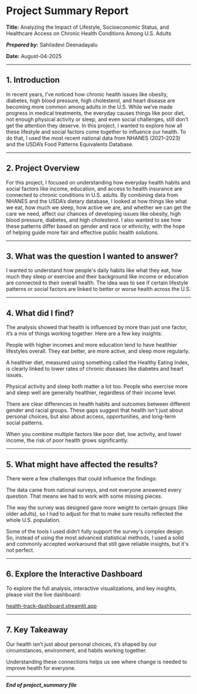 # Project Summary Report

**Title:** Analyzing the Impact of Lifestyle, Socioeconomic Status, and Healthcare Access on Chronic Health Conditions Among U.S. Adults

***Prepared by:*** Sahiladevi Deenadayalu

**Date:** August-04-2025

---

## 1. Introduction

In recent years, I’ve noticed how chronic health issues like obesity, diabetes, high blood pressure, high cholesterol, and heart disease are becoming more common among adults in the U.S. While we’ve made progress in medical treatments, the everyday causes things like poor diet, not enough physical activity or sleep, and even social challenges, still don’t get the attention they deserve. In this project, I wanted to explore how all these lifestyle and social factors come together to influence our health. To do that, I used the most recent national data from NHANES (2021–2023) and the USDA’s Food Patterns Equivalents Database.

---

## 2. Project Overview

For this project, I focused on understanding how everyday health habits and social factors like income, education, and access to health insurance are connected to chronic conditions in U.S. adults. By combining data from NHANES and the USDA’s dietary database, I looked at how things like what we eat, how much we sleep, how active we are, and whether we can get the care we need, affect our chances of developing issues like obesity, high blood pressure, diabetes, and high cholesterol. I also wanted to see how these patterns differ based on gender and race or ethnicity, with the hope of helping guide more fair and effective public health solutions.

---

## 3. What was the question I wanted to answer?

I wanted to understand how people's daily habits like what they eat, how much they sleep or exercise and their background like income or education are connected to their overall health. The idea was to see if certain lifestyle patterns or social factors are linked to better or worse health across the U.S.

---

## 4. What did I find?

The analysis showed that health is influenced by more than just one factor, it’s a mix of things working together. Here are a few key insights:

People with higher incomes and more education tend to have healthier lifestyles overall. They eat better, are more active, and sleep more regularly.

A healthier diet, measured using something called the Healthy Eating Index, is clearly linked to lower rates of chronic diseases like diabetes and heart issues.

Physical activity and sleep both matter a lot too. People who exercise more and sleep well are generally healthier, regardless of their income level.

There are clear differences in health habits and outcomes between different gender and racial groups. These gaps suggest that health isn't just about personal choices, but also about access, opportunities, and long-term social patterns.

When you combine multiple factors like poor diet, low activity, and lower income, the risk of poor health grows significantly.

---

## 5. What might have affected the results?

There were a few challenges that could influence the findings:

The data came from national surveys, and not everyone answered every question. That means we had to work with some missing pieces.

The way the survey was designed gave more weight to certain groups (like older adults), so I had to adjust for that to make sure results reflected the whole U.S. population.

Some of the tools I used didn’t fully support the survey's complex design. So, instead of using the most advanced statistical methods, I used a solid and commonly accepted workaround that still gave reliable insights, but it's not perfect.

---

## 6. Explore the Interactive Dashboard

To explore the full analysis, interactive visualizations, and key insights, please visit the live dashboard:

[health-track-dashboard.streamlit.app](https://health-track-dashboard.streamlit.app)

---

## 7. Key Takeaway

Our health isn’t just about personal choices, it’s shaped by our circumstances, environment, and habits working together.

Understanding these connections helps us see where change is needed to improve health for everyone.

---

***End of project_summary file***



